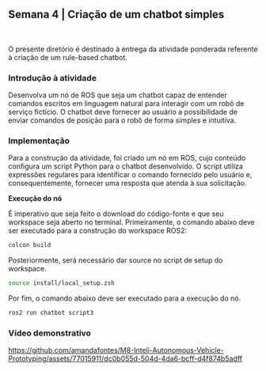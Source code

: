 <h2>Semana 4 | Criação de um chatbot simples</h2>
<br>

O presente diretório é destinado à entrega da atividade ponderada referente à criação de um rule-based chatbot.

<h3>Introdução à atividade</h3>

Desenvolva um nó de ROS que seja um chatbot capaz de entender comandos escritos em linguagem natural para interagir com um robô de serviço fictício. O chatbot deve fornecer ao usuário a possibilidade de enviar comandos de posição para o robô de forma simples e intuitiva.

<h3>Implementação</h3>

Para a construção da atividade, foi criado um nó em ROS, cujo conteúdo configura um script Python para o chatbot desenvolvido. O script utiliza expressões regulares para identificar o comando fornecido pelo usuário e, consequentemente, fornecer uma resposta que atenda à sua solicitação.

**Execução do nó**

É imperativo que seja feito o download do código-fonte e que seu workspace seja aberto no terminal. Primeiramente, o comando abaixo deve ser executado para a construção do workspace ROS2:

```zsh
colcon build
```

Posteriormente, será necessário dar source no script de setup do workspace.

```zsh
source install/local_setup.zsh
```

Por fim, o comando abaixo deve ser executado para a execução do nó.

```zsh
ros2 run chatbot script3
```

<h3>Vídeo demonstrativo</h3>

https://github.com/amandafontes/M8-Inteli-Autonomous-Vehicle-Prototyping/assets/77015911/dc0b055d-504d-4da6-bcff-d4f874b5adff

